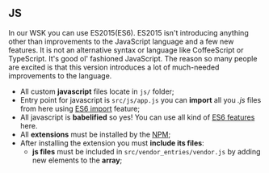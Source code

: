 ## JS

 In our WSK you can use ES2015(ES6). ES2015 isn't introducing anything other than improvements to the JavaScript language and a few new features. It is not an alternative syntax or language like CoffeeScript or TypeScript. It's good ol' fashioned JavaScript. The reason so many people are excited is that this version introduces a lot of much-needed improvements to the language. 

* All custom **javascript** files locate in `js/` folder;
* Entry point for javascript is `src/js/app.js` you can **import** all you *.js* files from here using [ES6 import](https://developer.mozilla.org/en-US/docs/Web/JavaScript/Reference/Statements/import) feature;
* All javascript is **babelified** so yes! You can use all kind of [ES6 features](https://babeljs.io/docs/learn-es2015/) here.
* All **extensions** must be installed by the [NPM](https://docs.npmjs.com/cli/install);
* After installing the extension you must **include its files**:
  * **js files** must be included in `src/vendor_entries/vendor.js` by adding new elements to the **array**;





